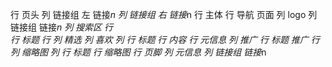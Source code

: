 行 页头
    列 链接组 左
        链接*n
    列 链接组 右
        链接*n
行 主体
    行 导航 页面
        列 logo
        列 链接组
            链接*n
        列 搜索区
    行  
        行 标题
        行
            列 精选
                列 喜欢
                列
                    行 标题
                    行 内容
                    行 元信息
            列 推广
                行 标题 推广
                行 
                    列 缩略图
                    列 
                        行 标题
                        行 缩略图
行 页脚
    列 元信息
    列 链接组
        链接*n